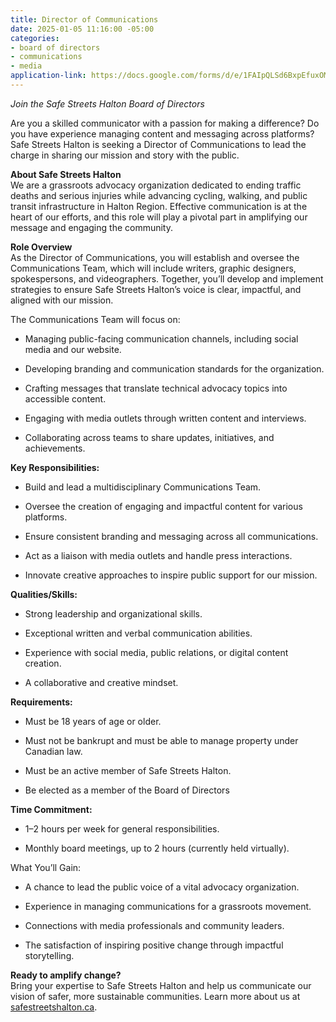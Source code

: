 ```yaml
---
title: Director of Communications
date: 2025-01-05 11:16:00 -05:00
categories:
- board of directors
- communications
- media
application-link: https://docs.google.com/forms/d/e/1FAIpQLSd6BxpEfuxOMB_EYOWDUT98IGKdUw0mYjdWiBDpBnzdZ9RTCQ/viewform?usp=dialog
---
```


*Join the Safe Streets Halton Board of Directors*

Are you a skilled communicator with a passion for making a difference? Do you have experience managing content and messaging across platforms? Safe Streets Halton is seeking a Director of Communications to lead the charge in sharing our mission and story with the public.

**About Safe Streets Halton**\
We are a grassroots advocacy organization dedicated to ending traffic deaths and serious injuries while advancing cycling, walking, and public transit infrastructure in Halton Region. Effective communication is at the heart of our efforts, and this role will play a pivotal part in amplifying our message and engaging the community.

**Role Overview**\
As the Director of Communications, you will establish and oversee the Communications Team, which will include writers, graphic designers, spokespersons, and videographers. Together, you’ll develop and implement strategies to ensure Safe Streets Halton’s voice is clear, impactful, and aligned with our mission.

The Communications Team will focus on:

* Managing public-facing communication channels, including social media and our website.

* Developing branding and communication standards for the organization.

* Crafting messages that translate technical advocacy topics into accessible content.

* Engaging with media outlets through written content and interviews.

* Collaborating across teams to share updates, initiatives, and achievements.

**Key Responsibilities:**

* Build and lead a multidisciplinary Communications Team.

* Oversee the creation of engaging and impactful content for various platforms.

* Ensure consistent branding and messaging across all communications.

* Act as a liaison with media outlets and handle press interactions.

* Innovate creative approaches to inspire public support for our mission.

**Qualities/Skills:**

* Strong leadership and organizational skills.

* Exceptional written and verbal communication abilities.

* Experience with social media, public relations, or digital content creation.

* A collaborative and creative mindset.

**Requirements:**

* Must be 18 years of age or older.

* Must not be bankrupt and must be able to manage property under Canadian law.

* Must be an active member of Safe Streets Halton.

* Be elected as a member of the Board of Directors

**Time Commitment:**

* 1–2 hours per week for general responsibilities.

* Monthly board meetings, up to 2 hours (currently held virtually).

What You’ll Gain:

* A chance to lead the public voice of a vital advocacy organization.

* Experience in managing communications for a grassroots movement.

* Connections with media professionals and community leaders.

* The satisfaction of inspiring positive change through impactful storytelling.

**Ready to amplify change?**\
Bring your expertise to Safe Streets Halton and help us communicate our vision of safer, more sustainable communities. Learn more about us at [safestreetshalton.ca](https://safestreetshalton.ca).